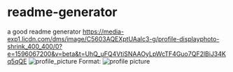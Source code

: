 # readme-generator
a good readme generator
https://media-exp1.licdn.com/dms/image/C5603AQEXptUAalc3-g/profile-displayphoto-shrink_400_400/0?e=1596067200&v=beta&t=UhQ_uFQ4VtiSNAAOyLpWcTF4Guo7QF2lBiJ34Kq5qQE
![profile_picture](https://media-exp1.licdn.com/dms/image/C5603AQEXptUAalc3-g/profile-displayphoto-shrink_400_400/0?e=1596067200&v=beta&t=UhQ_uFQ4VtiSNAAOyLpWcTF4Guo7QF2lBiJ34Kq5qQE)
Format: ![profile picture](https://media-exp1.licdn.com/dms/image/C5603AQEXptUAalc3-g/profile-displayphoto-shrink_400_400/0?e=1596067200&v=beta&t=UhQ_uFQ4VtiSNAAOyLpWcTF4Guo7QF2lBiJ34Kq5qQE)

